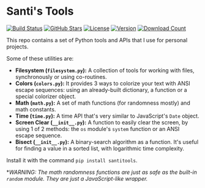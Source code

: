 # Santi's Tools

[![Build Status](https://github.com/santi100a/santitools-python/actions/workflows/ci.yml/badge.svg)](https://github.com/santi100a/santitools-python/actions)
[![GitHub Stars](https://img.shields.io/github/stars/santi100a/santitools-python.svg)](https://github.com/santi100a/santitools-python)
[![License](https://img.shields.io/github/license/santi100a/santitools-python.svg)](https://github.com/santi100a/santitools-python)
[![Version](https://img.shields.io/pypi/v/santitools.svg)](https://pypi.org/project/santitools)
[![Download Count](https://img.shields.io/pypi/dm/santitools.svg)](https://pypi.org/project/santitools)

This repo contains a set of Python tools and APIs that I use for personal projects.

Some of these utilities are:

- **Filesystem (`filesystem.py`):** A collection of tools for working with files, synchronously or using co-routines.
- **Colors (`colors.py`):** It provides 3 ways to colorize your text with ANSI escape sequences: using an already-built dictionary, a function or a special colorizer object.
- **Math (`math.py`):** A set of math functions (for randomness mostly) and math constants.
- **Time (`time.py`):** A time API that's very similar to JavaScript's `Date` object.
- **Screen Clear (`__init__.py`):** A function to easily clear the screen, by using 1 of 2 methods: the `os` module's `system` function or an ANSI escape sequence.
- **Bisect (`__init__.py`):** A binary-search algorithm as a function. It's useful for finding a value in a sorted list, with logarithmic time complexity.

Install it with the command `pip install santitools`.

**WARNING: The math randomness functions are just as safe as the built-in `random` module. They are just a JavaScript-like wrapper.*
